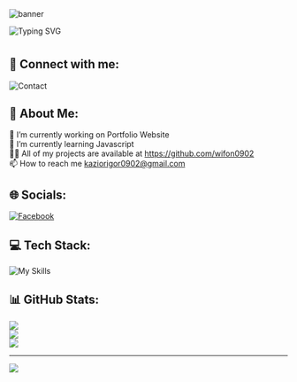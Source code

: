 <img src="https://i.imgur.com/JZEVdhC.png" alt="banner">

![Typing SVG](https://readme-typing-svg.demolab.com?font=Fira+Code&duration=4000&pause=1000&color=C095FF&width=435&lines=Hi+I'm+wifon)

#

## 🤝 Connect with me:
![Contact](https://skillicons.dev/icons?i=instagram,discord,linkedin&theme=light)

## 💫 About Me:
🔭 I’m currently working on Portfolio Website<br>
🌱 I’m currently learning Javascript<br>
👨‍💻 All of my projects are available at https://github.com/wifon0902<br>
📫 How to reach me kaziorigor0902@gmail.com


## 🌐 Socials:
[![Facebook](https://img.shields.io/badge/Facebook-%231877F2.svg?logo=Facebook&logoColor=white)](https://facebook.com/igor.kazior.5) 

## 💻 Tech Stack:
![My Skills](https://skillicons.dev/icons?i=html,css,js,wordpress,ps,php,&theme=light)
## 📊 GitHub Stats:
![](https://github-readme-stats.vercel.app/api/top-langs/?username=wifon0902&theme=react&hide_border=true&include_all_commits=false&count_private=false&layout=compact)<br/>
![](https://github-readme-stats.vercel.app/api?username=wifon0902&theme=react&hide_border=true&include_all_commits=false&count_private=false)<br/>
![](https://github-readme-streak-stats.herokuapp.com/?user=wifon0902&theme=react&hide_border=true)

---
![](https://visitcount.itsvg.in/api?id=wifon0902&icon=1&color=1)

<!-- Proudly created with GPRM ( https://gprm.itsvg.in ) -->

<!--
**wifon0902/wifon0902** is a ✨ _special_ ✨ repository because its `README.md` (this file) appears on your GitHub profile.

Here are some ideas to get you started:

- 🔭 I’m currently working on ...
- 🌱 I’m currently learning ...
- 👯 I’m looking to collaborate on ...
- 🤔 I’m looking for help with ...
- 💬 Ask me about ...
- 📫 How to reach me: ...
- 😄 Pronouns: ...
- ⚡ Fun fact: ...
-->
